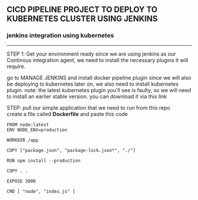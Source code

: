 ## **CICD PIPELINE PROJECT TO DEPLOY TO KUBERNETES CLUSTER USING JENKINS**  
### jenkins integration using kubernetes

---
STEP 1: Get your environment ready
since we are using jenkins as our Continous integration agent, we need to install the necessary plugins it will require.

go to MANAGE JENKINS and install docker pipeline plugin
since we will also be deploying to kubernetes later on, we also need to install kubernetes plugin.
note: the latest kubernetes plugin you'll see is faulty, so we will need to install an earlier stable version. you can download it via this link

STEP: pull our simple application that we need to run from this repo  
create a file called **Dockerfile** and paste this code  
```
FROM node:latest
ENV NODE_ENV=production

WORKDIR /app

COPY ["package.json", "package-lock.json*", "./"]

RUN npm install --production

COPY . .

EXPOSE 3000

CMD [ "node", "index.js" ]
```

